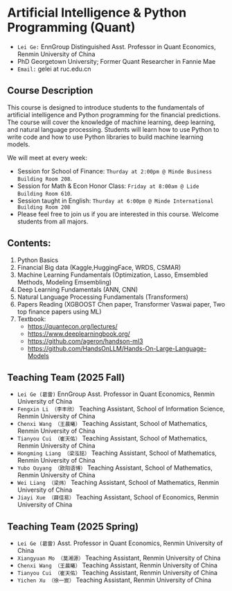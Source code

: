 # Artificial Intelligence & Python Programming (Quant)
- `Lei Ge:` EnnGroup Distinguished Asst. Professor in Quant Economics, Renmin University of China
-  PhD Georgetown University; Former Quant Researcher in Fannie Mae
- `Email:` gelei at ruc.edu.cn

## Course Description
This course is designed to introduce students to the fundamentals of artificial intelligence and Python programming for the financial predictions. The course will cover the knowledge of machine learning, deep learning, and natural language processing. Students will learn how to use Python to write code and how to use Python libraries to build machine learning models. 

We will meet at every week:
-  Session for School of Finance: `Thurday at 2:00pm @ Minde Business Building Room 208`.
-  Session for Math & Econ Honor Class:  `Friday at 8:00am @ Lide Building Room 610`.
-  Session taught in English: `Thurday at 6:00pm @ Minde International Building Room 208`
-  Please feel free to join us if you are interested in this course. Welcome students from all majors.

## Contents:
1. Python Basics 
2. Financial Big data (Kaggle,HuggingFace, WRDS, CSMAR)
3. Machine Learning Fundamentals (Optimization, Lasso, Emsembled Methods, Modeling Emsembling)
4. Deep Learning Fundamentals (ANN, CNN)
5. Natural Language Processing Fundamentals (Transformers)
6. Papers Reading (XGBOOST Chen paper, Transformer Vaswai paper, Two top finance papers using ML)
7. Textbook:
   - https://quantecon.org/lectures/
   - https://www.deeplearningbook.org/
   - https://github.com/ageron/handson-ml3
   - https://github.com/HandsOnLLM/Hands-On-Large-Language-Models



## Teaching Team (2025 Fall)
- `Lei Ge (葛雷)` EnnGroup Asst. Professor in Quant Economics, Renmin University of China
- `Fengxin Li （李丰欣）` Teaching Assistant, School of Information Science, Renmin University of China
- `Chenxi Wang （王晨曦）` Teaching Assistant, School of Mathematics, Renmin University of China
- `Tianyou Cui （崔天佑）` Teaching Assistant, School of Mathematics, Renmin University of China
- `Hongming Liang （梁泓铭）` Teaching Assistant, School of Mathematics, Renmin University of China
- `Yubo Ouyang （欧阳语博）` Teaching Assistant, School of Mathematics, Renmin University of China
- `Wei Liang （梁炜）` Teaching Assistant, School of Mathematics, Renmin University of China
- `Jiayi Xue （薛佳易）` Teaching Assistant, School of Economics, Renmin University of China



## Teaching Team (2025 Spring)
- `Lei Ge (葛雷)` Asst. Professor in Quant Economics, Renmin University of China
- `Xiangyuan Mo （莫湘源）`  Teaching Assistant, Renmin University of China
- `Chenxi Wang （王晨曦）` Teaching Assistant, Renmin University of China
- `Tianyou Cui （崔天佑）` Teaching Assistant, Renmin University of China
- `Yichen Xu （徐一宸）` Teaching Assistant, Renmin University of China






